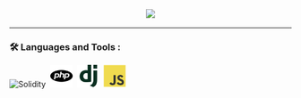 

<div id="header" align="center">
  <img src="https://media1.giphy.com/media/HwBlFQZFcAoUcPHZdX/giphy.gif" width="100"/>
</div>


---

### :hammer_and_wrench: Languages and Tools :
<div>
  <img src="https://docs.soliditylang.org/en/v0.8.20/_images/logo.svg" title="Solidity" alt="Solidity" width="40" height="40"/>&nbsp;
  <img src="https://github.com/devicons/devicon/blob/master/icons/php/php-plain.svg" title="php" alt="php" width="40" height="40"/>&nbsp;
  <img src="https://github.com/devicons/devicon/blob/master/icons/django/django-plain.svg" title="django framework" alt="django" width="40" height="40"/>&nbsp;
  <img src="https://github.com/devicons/devicon/blob/master/icons/javascript/javascript-original.svg" title="Js" alt="Js" width="40" height="40"/>&nbsp;
</div>
